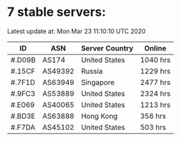 # 7 stable servers:

Latest update at: Mon Mar 23 11:10:10 UTC 2020

| ID | ASN | Server Country | Online |
| -- | --- | -------------- | ------ |
| #.D09B | AS174 | United States | 1040 hrs |
| #.15CF | AS49392 | Russia | 1229 hrs |
| #.7F1D | AS63949 | Singapore | 2477 hrs |
| #.9FC3 | AS53889 | United States | 2324 hrs |
| #.E069 | AS40065 | United States | 1213 hrs |
| #.BD3E | AS63888 | Hong Kong | 356 hrs |
| #.F7DA | AS45102 | United States | 503 hrs |

